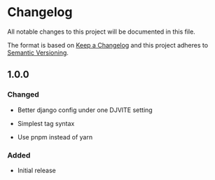 # Changelog
All notable changes to this project will be documented in this file.

The format is based on [Keep a Changelog](http://keepachangelog.com/en/1.1.0/)
and this project adheres to [Semantic Versioning](http://semver.org/spec/v2.0.0.html).

## 1.0.0
### Changed
- Better django config under one DJVITE setting

- Simplest tag syntax

- Use pnpm instead of yarn

### Added
- Initial release

